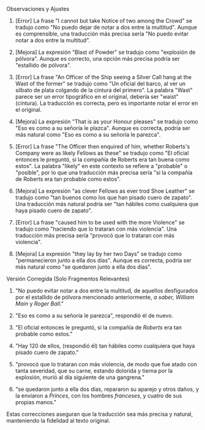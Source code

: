 Observaciones y Ajustes

1. [Error] La frase "I cannot but take Notice of two among the Crowd" se tradujo como "No puedo dejar de notar a dos entre la multitud". Aunque es comprensible, una traducción más precisa sería "No puedo evitar notar a dos entre la multitud".

2. [Mejora] La expresión "Blast of Powder" se tradujo como "explosión de pólvora". Aunque es correcto, una opción más precisa podría ser "estallido de pólvora".

3. [Error] La frase "An Officer of the Ship seeing a Silver Call hang at the Wast of the former" se tradujo como "Un oficial del barco, al ver un silbato de plata colgando de la cintura del primero". La palabra "Wast" parece ser un error tipográfico en el original, debería ser "waist" (cintura). La traducción es correcta, pero es importante notar el error en el original.

4. [Mejora] La expresión "That is as your Honour pleases" se tradujo como "Eso es como a su señoría le plazca". Aunque es correcta, podría ser más natural como "Eso es como a su señoría le parezca".

5. [Error] La frase "The Officer then enquired of him, whether Roberts's Company were as likely Fellows as these" se tradujo como "El oficial entonces le preguntó, si la compañía de Roberts era tan buena como estos". La palabra "likely" en este contexto se refiere a "probable" o "posible", por lo que una traducción más precisa sería "si la compañía de Roberts era tan probable como estos".

6. [Mejora] La expresión "as clever Fellows as ever trod Shoe Leather" se tradujo como "tan buenos como los que han pisado cuero de zapato". Una traducción más natural podría ser "tan hábiles como cualquiera que haya pisado cuero de zapato".

7. [Error] La frase "caused him to be used with the more Violence" se tradujo como "haciendo que lo trataran con más violencia". Una traducción más precisa sería "provocó que lo trataran con más violencia".

8. [Mejora] La expresión "they lay by her two Days" se tradujo como "permanecieron junto a ella dos días". Aunque es correcta, podría ser más natural como "se quedaron junto a ella dos días".

Versión Corregida (Solo Fragmentos Relevantes)

1. "No puedo evitar notar a dos entre la multitud, de aquellos desfigurados por el estallido de pólvora mencionado anteriormente, *a saber, William Main* y *Roger Ball*."

2. "Eso es como a su señoría le parezca", respondió él de nuevo.

3. "El oficial entonces le preguntó, si la compañía de *Roberts* era tan probable como estos."

4. "Hay 120 de ellos, (respondió él) tan hábiles como cualquiera que haya pisado cuero de zapato."

5. "provocó que lo trataran con más violencia, de modo que fue atado con tanta severidad, que su carne, estando dolorida y tierna por la explosión, murió al día siguiente de una gangrena."

6. "se quedaron junto a ella dos días, repararon su aparejo y otros daños, y la enviaron a *Princes*, con los hombres *franceses*, y cuatro de sus propias manos."

Estas correcciones aseguran que la traducción sea más precisa y natural, manteniendo la fidelidad al texto original.